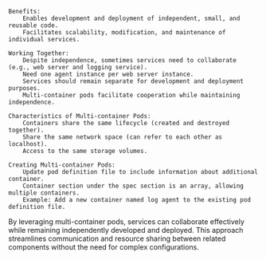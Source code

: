     Benefits:
        Enables development and deployment of independent, small, and reusable code.
        Facilitates scalability, modification, and maintenance of individual services.

    Working Together:
        Despite independence, sometimes services need to collaborate (e.g., web server and logging service).
        Need one agent instance per web server instance.
        Services should remain separate for development and deployment purposes.
        Multi-container pods facilitate cooperation while maintaining independence.

    Characteristics of Multi-container Pods:
        Containers share the same lifecycle (created and destroyed together).
        Share the same network space (can refer to each other as localhost).
        Access to the same storage volumes.

    Creating Multi-container Pods:
        Update pod definition file to include information about additional container.
        Container section under the spec section is an array, allowing multiple containers.
        Example: Add a new container named log agent to the existing pod definition file.

By leveraging multi-container pods, services can collaborate effectively while remaining independently developed and deployed. This approach streamlines communication and resource sharing between related components without the need for complex configurations.